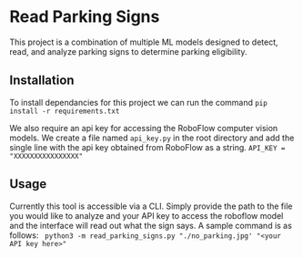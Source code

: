 # Read Parking Signs

This project is a combination of multiple ML models designed to detect, read, and analyze parking signs to determine parking eligibility.

## Installation

To install dependancies for this project we can run the command
`pip install -r requirements.txt`

We also require an api key for accessing the RoboFlow computer vision models. We create a file named `api_key.py` in the root directory and add the single line with the api key obtained from RoboFlow as a string.
`API_KEY = "XXXXXXXXXXXXXXXX"`

## Usage
Currently this tool is accessible via a CLI.
Simply provide the path to the file you would like to analyze and your API key to access the roboflow model and the interface will read out what the sign says. A sample command is as follows:
` python3 -m read_parking_signs.py "./no_parking.jpg' "<your API key here>"`
